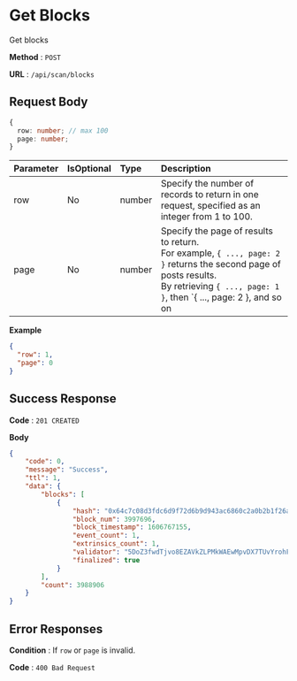 # Get Blocks

Get blocks

**Method** : `POST`

**URL** : `/api/scan/blocks`


## Request Body

```ts
{
  row: number; // max 100
  page: number;
}
```
| Parameter | IsOptional | Type | Description |
|:----------|:---|:-----|:------------|
|row|No|number|Specify the number of records to return in one request, specified as an integer from 1 to 100.|
|page|No|number|Specify the page of results to return.<br> For example, `{ ..., page: 2 }` returns the second page of posts results.<br> By retrieving `{ ..., page: 1 }`, then `{ ..., page: 2 }, and so on|


**Example** 
```json
{
  "row": 1, 
  "page": 0
}
```

## Success Response

**Code** : `201 CREATED`

**Body**

```json
{
    "code": 0,
    "message": "Success",
    "ttl": 1,
    "data": {
        "blocks": [
            {
                "hash": "0x64c7c08d3fdc6d9f72d6b9d943ac6860c2a0b2b1f26ae4ff5891821a38b9d7fe",
                "block_num": 3997696,
                "block_timestamp": 1606767155,
                "event_count": 1,
                "extrinsics_count": 1,
                "validator": "5DoZ3fwdTjvo8EZAVkZLPMkWAEwMpvDX7TUvYrohFUTbQpWN",
                "finalized": true
            }
        ],
        "count": 3988906
    }
}
```

## Error Responses

**Condition** : If `row` or `page` is invalid.

**Code** : `400 Bad Request`
